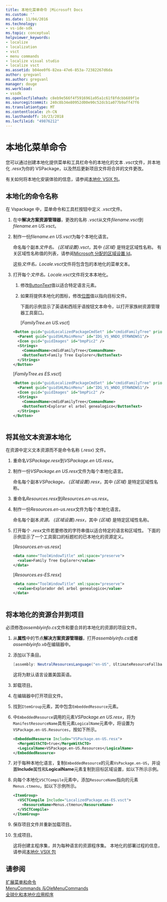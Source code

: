 ```yaml
---
title: 本地化菜单命令 |Microsoft Docs
ms.custom: ''
ms.date: 11/04/2016
ms.technology:
- vs-ide-sdk
ms.topic: conceptual
helpviewer_keywords:
- localize
- localization
- vsct
- menu commands
- localize visual studio
- localize vsct
ms.assetid: b04ee0f6-82ea-47e6-853a-72382267d6da
author: gregvanl
ms.author: gregvanl
manager: douge
ms.workload:
- vssdk
ms.openlocfilehash: c8eb9e566f4f5916961a95a1c61f8fdcbb689f1e
ms.sourcegitcommit: 240c8b34e80952d00e90c52dcb1a077b9aff47f6
ms.translationtype: MT
ms.contentlocale: zh-CN
ms.lasthandoff: 10/23/2018
ms.locfileid: "49876212"
---
```

# <a name="localize-menu-commands"></a>本地化菜单命令
您可以通过创建本地化提供菜单和工具栏命令的本地化的文本 *.vsct*文件，并本地化 *.resx*为你的 VSPackage，以及然后更新项目文件将合并的文件更改。  
  
 有关如何将本地化安装体验的信息，请参阅[本地化 VSIX 包](../extensibility/localizing-vsix-packages.md)。  
  
## <a name="localize-command-names"></a>本地化的命令名称  
 在 Vspackage 中，菜单命令和工具栏按钮中定义 *.vsct*文件。  
  
1. 在中**解决方案资源管理器**，更改的名称 *.vsct*从文件*filename.vsct*到*filename.en US.vsct*。  
  
2. 制作一份*filename.en US.vsct*为每个本地化语言。  
  
    命名每个副本*文件名。 {区域设置}.vsct*，其中 *{区域}* 是特定区域性名称。 有关区域性名称值的列表，请参阅[Microsoft 分配的区域设置 Id](/windows/uwp/publish/supported-languages)。  
  
    这些*文件名。Locale.vsct*文件将包含包的本地化的菜单文本。  
  
3. 打开每个*文件名。Locale.vsct*文件将文本本地化。  
  
   1. 修改[ButtonText](../extensibility/buttontext-element.md)值以适合特定语言元素。  
  
   2. 如果将提供本地化的图标，修改[位图](../extensibility/bitmap-element.md)值以指向目标文件。  
  
      下面的示例显示了英语和西班牙语按钮文本命令，以打开家族树资源管理器工具窗口。  
  
      [*FamilyTree.en US.vsct*]  
  
   ```xml  
   <Button guid="guidLocalizedPackageCmdSet" id="cmdidFamilyTree" priority="0x0100" type="Button">  
     <Parent guid="guidSHLMainMenu" id="IDG_VS_WNDO_OTRWNDWS1"/>  
     <Icon guid="guidImages" id="bmpPic2" />  
     <Strings>  
       <CommandName>cmdidFamilyTree</CommandName>  
       <ButtonText>Family Tree Explorer</ButtonText>  
     </Strings>  
   </Button>  
   ```  
  
    [*FamilyTree.es ES.vsct*]  
  
   ```xml  
   <Button guid="guidLocalizedPackageCmdSet" id="cmdidFamilyTree" priority="0x0100" type="Button">  
     <Parent guid="guidSHLMainMenu" id="IDG_VS_WNDO_OTRWNDWS1"/>  
     <Icon guid="guidImages" id="bmpPic2" />  
     <Strings>  
       <CommandName>cmdidFamilyTree</CommandName>  
       <ButtonText>Explorar el arbol genealogico</ButtonText>  
     </Strings>  
   </Button>  
  
   ```  
  
## <a name="localize-other-text-resources"></a>将其他文本资源本地化  
 在资源中定义文本资源而不是命令名称 (*.resx*) 文件。  
  
1.  重命名*VSPackage.resx*到*VSPackage.en US.resx*。  
  
2.  制作一份*VSPackage.en US.resx*文件为每个本地化语言。  
  
     命名每个副本*VSPackage。 {区域设置}.resx*，其中 *{区域}* 是特定区域性名称。  
  
3.  重命名*Resources.resx*到*Resources.en-us.resx*。  
  
4.  制作一份*Resources.en-us.resx*文件为每个本地化语言。  
  
     命名每个副本*资源。 {区域设置}.resx*，其中 *{区域}* 是特定区域性名称。  
  
5.  打开每个 *.resx*文件若要修改的字符串值以适合特定的语言和区域性。 下面的示例显示了一个工具窗口的标题栏的已本地化的资源定义。  
  
     [*Resources.en-us.resx*]  
  
    ```xml  
    <data name="ToolWindowTitle" xml:space="preserve">  
      <value>Family Tree Explorer</value>  
    </data>  
    ```  
  
     [*Resources.es-ES.resx*]  
  
    ```xml  
    <data name="ToolWindowTitle" xml:space="preserve">  
      <value>Explorador del arbol genealogico</value>  
    </data>  
  
    ```  
  
## <a name="incorporate-localized-resources-into-the-project"></a>将本地化的资源合并到项目  
 必须修改*assemblyinfo.cs*文件和要合并的本地化的资源的项目文件。  
  
1.  从**属性**中的节点**解决方案资源管理器**，打开*assemblyinfo.cs*或者*assemblyinfo.vb*在编辑器中。  
  
2.  添加以下条目。  
  
    ```csharp  
    [assembly: NeutralResourcesLanguage("en-US", UltimateResourceFallbackLocation.Satellite)]  
    ```  
  
     这将为默认语言设置美国英语。  
  
3.  卸载项目。  
  
4.  在编辑器中打开项目文件。  
  
5.  找到`ItemGroup`元素，其中包含`EmbeddedResource`元素。  
  
6.  中`EmbeddedResource`调用的元素*VSPackage.en US.resx*，将为`ManifestResourceName`具有元素`LogicalName`元素中，将设置为`VSPackage.en-US.Resources`，按如下所示。  
  
    ```xml  
    <EmbeddedResource Include="VSPackage.en-US.resx">  
      <MergeWithCTO>true</MergeWithCTO>  
      <LogicalName>VSPackage.en-US.Resources</LogicalName>  
    </EmbeddedResource>  
    ```  
  
7.  对于每种本地化语言，复制`EmbeddedResource`的元素`VsPackage.en-US`，并设置**Include**属性和**LogicalName**元素复制到目标区域设置，如以下所示示例。  
  
8.  向每个本地化`VSCTCompile`元素中，添加`ResourceName`指向的元素`Menus.ctmenu`，如以下示例所示。  
  
    ```xml  
    <ItemGroup>  
      <VSCTCompile Include="LocalizedPackage.es-ES.vsct">  
        <ResourceName>Menus.ctmenu</ResourceName>  
      </VSCTCompile>  
    </ItemGroup>  
    ```  
  
9. 保存项目文件并重新加载项目。  
  
10. 生成项目。  
  
     这将创建主程序集，并为每种语言的资源程序集。 本地化的部署过程的信息，请参阅[本地化 VSIX 包](../extensibility/localizing-vsix-packages.md)  
  
## <a name="see-also"></a>请参阅  
 [扩展菜单和命令](../extensibility/extending-menus-and-commands.md)   
 [MenuCommands 与OleMenuCommands](../extensibility/menucommands-vs-olemenucommands.md)   
 [全球化和本地化应用程序](../ide/globalizing-and-localizing-applications.md)